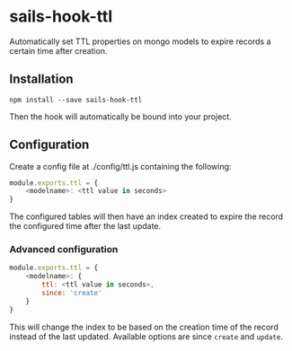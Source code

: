 # sails-hook-ttl

Automatically set TTL properties on mongo models to expire records a certain time after creation.

## Installation

```shell
npm install --save sails-hook-ttl
```

Then the hook will automatically be bound into your project.

## Configuration

Create a config file at ./config/ttl.js containing the following:

```javascript
module.exports.ttl = {
	<modelname>: <ttl value in seconds>
}
```

The configured tables will then have an index created to expire the record the configured time after the last update.

### Advanced configuration

```javascript
module.exports.ttl = {
	<modelname>: {
		ttl: <ttl value in seconds>,
		since: 'create'
	}
}
```

This will change the index to be based on the creation time of the record instead of the last updated. Available options are since `create` and `update`.
